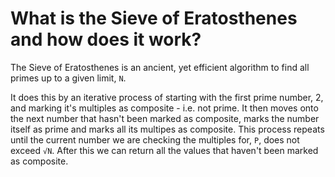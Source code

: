 # What is the Sieve of Eratosthenes and how does it work?
The Sieve of Eratosthenes is an ancient, yet efficient algorithm to find all primes up to a given limit, <code>N</code>.

It does this by an iterative process of starting with the first prime number, 2, and marking it's multiples as composite - i.e. not prime. It then moves onto the next number that hasn't been marked as composite, marks the number itself as prime and marks all its multipes as composite. This process repeats until the current number we are checking the multiples for, <code>P</code>, does not exceed <code>√N</code>. After this we can return all the values that haven't been marked as composite. 
